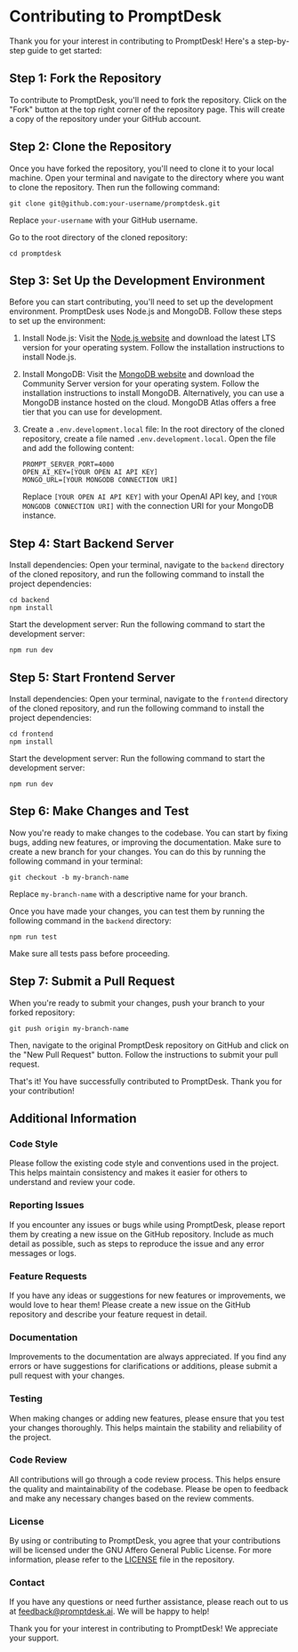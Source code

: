 # Contributing to PromptDesk

Thank you for your interest in contributing to PromptDesk! Here's a step-by-step guide to get started:

## Step 1: Fork the Repository

To contribute to PromptDesk, you'll need to fork the repository. Click on the "Fork" button at the top right corner of the repository page. This will create a copy of the repository under your GitHub account.

## Step 2: Clone the Repository

Once you have forked the repository, you'll need to clone it to your local machine. Open your terminal and navigate to the directory where you want to clone the repository. Then run the following command:

```
git clone git@github.com:your-username/promptdesk.git
```

Replace `your-username` with your GitHub username.

Go to the root directory of the cloned repository:

```
cd promptdesk
```

## Step 3: Set Up the Development Environment

Before you can start contributing, you'll need to set up the development environment. PromptDesk uses Node.js and MongoDB. Follow these steps to set up the environment:

1. Install Node.js: Visit the [Node.js website](https://nodejs.org) and download the latest LTS version for your operating system. Follow the installation instructions to install Node.js.

2. Install MongoDB: Visit the [MongoDB website](https://www.mongodb.com) and download the Community Server version for your operating system. Follow the installation instructions to install MongoDB. Alternatively, you can use a MongoDB instance hosted on the cloud. MongoDB Atlas offers a free tier that you can use for development.

3. Create a `.env.development.local` file: In the root directory of the cloned repository, create a file named `.env.development.local`. Open the file and add the following content:

   ```env
   PROMPT_SERVER_PORT=4000
   OPEN_AI_KEY=[YOUR OPEN AI API KEY]
   MONGO_URL=[YOUR MONGODB CONNECTION URI]
   ```

   Replace `[YOUR OPEN AI API KEY]` with your OpenAI API key, and `[YOUR MONGODB CONNECTION URI]` with the connection URI for your MongoDB instance.

## Step 4: Start Backend Server

Install dependencies: Open your terminal, navigate to the `backend` directory of the cloned repository, and run the following command to install the project dependencies:

   ```
   cd backend
   npm install
   ```

Start the development server: Run the following command to start the development server:

   ```
   npm run dev
   ```

## Step 5: Start Frontend Server

Install dependencies: Open your terminal, navigate to the `frontend` directory of the cloned repository, and run the following command to install the project dependencies:

   ```
   cd frontend
   npm install
   ```

Start the development server: Run the following command to start the development server:

   ```
   npm run dev
   ```

## Step 6: Make Changes and Test

Now you're ready to make changes to the codebase. You can start by fixing bugs, adding new features, or improving the documentation. Make sure to create a new branch for your changes. You can do this by running the following command in your terminal:

```
git checkout -b my-branch-name
```

Replace `my-branch-name` with a descriptive name for your branch.

Once you have made your changes, you can test them by running the following command in the `backend` directory:

```
npm run test
```

Make sure all tests pass before proceeding.

## Step 7: Submit a Pull Request

When you're ready to submit your changes, push your branch to your forked repository:

```
git push origin my-branch-name
```

Then, navigate to the original PromptDesk repository on GitHub and click on the "New Pull Request" button. Follow the instructions to submit your pull request.

That's it! You have successfully contributed to PromptDesk. Thank you for your contribution!

## Additional Information

### Code Style

Please follow the existing code style and conventions used in the project. This helps maintain consistency and makes it easier for others to understand and review your code.

### Reporting Issues

If you encounter any issues or bugs while using PromptDesk, please report them by creating a new issue on the GitHub repository. Include as much detail as possible, such as steps to reproduce the issue and any error messages or logs.

### Feature Requests

If you have any ideas or suggestions for new features or improvements, we would love to hear them! Please create a new issue on the GitHub repository and describe your feature request in detail.

### Documentation

Improvements to the documentation are always appreciated. If you find any errors or have suggestions for clarifications or additions, please submit a pull request with your changes.

### Testing

When making changes or adding new features, please ensure that you test your changes thoroughly. This helps maintain the stability and reliability of the project.

### Code Review

All contributions will go through a code review process. This helps ensure the quality and maintainability of the codebase. Please be open to feedback and make any necessary changes based on the review comments.

### License

By using or contributing to PromptDesk, you agree that your contributions will be licensed under the GNU Affero General Public License. For more information, please refer to the [LICENSE](https://github.com/promptdesk/promptdesk/blob/main/LICENSE) file in the repository.

### Contact

If you have any questions or need further assistance, please reach out to us at feedback@promptdesk.ai. We will be happy to help!

Thank you for your interest in contributing to PromptDesk! We appreciate your support.
